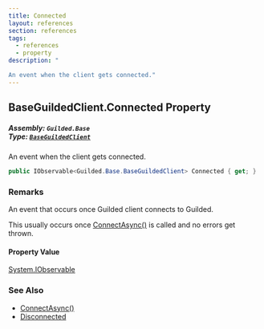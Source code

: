 ```yaml
---
title: Connected
layout: references
section: references
tags:
  - references
  - property
description: "

An event when the client gets connected."
---
```


## BaseGuildedClient.Connected Property
##### **Assembly:** `Guilded.Base`<br/>**Type:** [`BaseGuildedClient`](BaseGuildedClient 'Guilded.Base.BaseGuildedClient')

An event when the client gets connected.

```csharp
public IObservable<Guilded.Base.BaseGuildedClient> Connected { get; }
```

### Remarks
  
An event that occurs once Guilded client connects to Guilded.  
  
This usually occurs once [ConnectAsync()](BaseGuildedClient.ConnectAsync() 'Guilded.Base.BaseGuildedClient.ConnectAsync()') is called and no errors get thrown.

#### Property Value
[System.IObservable](https://docs.microsoft.com/en-us/dotnet/api/System.IObservable 'System.IObservable')

### See Also
- [ConnectAsync()](BaseGuildedClient.ConnectAsync() 'Guilded.Base.BaseGuildedClient.ConnectAsync()')
- [Disconnected](BaseGuildedClient.Disconnected 'Guilded.Base.BaseGuildedClient.Disconnected')
